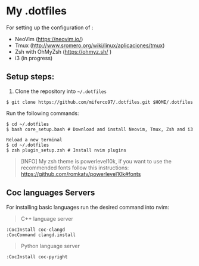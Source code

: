 # My .dotfiles
For setting up the configuration of :
- NeoVim (https://neovim.io/)
- Tmux (http://www.sromero.org/wiki/linux/aplicaciones/tmux)
- Zsh with OhMyZsh (https://ohmyz.sh/ )
- i3 (in progress)

## Setup steps:

1. Clone the repository into ```~/.dotfiles```

```
$ git clone https://github.com/miferco97/.dotfiles.git $HOME/.dotfiles 
```

Run the following commands: 
```
$ cd ~/.dotfiles
$ bash core_setup.bash # Download and install Neovim, Tmux, Zsh and i3

Reload a new terminal
$ cd ~/.dotfiles
$ zsh plugin_setup.zsh # Install nvim plugins
```

>[INFO] My zsh theme is powerlevel10k, if you want to use the recommended fonts follow this instructions: https://github.com/romkatv/powerlevel10k#fonts

## Coc languages Servers

For installing basic languages run the desired command into nvim:

> C++ language server

```
:CocInstall coc-clangd
:CocCommand clangd.install
``` 

> Python language server
```
:CocInstall coc-pyright
``` 
